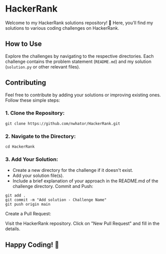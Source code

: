 # HackerRank

Welcome to my HackerRank solutions repository! 🚀 Here, you'll find my solutions to various coding challenges on HackerRank.

## How to Use

Explore the challenges by navigating to the respective directories. Each challenge contains the problem statement (`README.md`) and my solution (`solution.py` or other relevant files).

## Contributing

Feel free to contribute by adding your solutions or improving existing ones. Follow these simple steps:

### 1. Clone the Repository:
   ```
   git clone https://github.com/nwhator/HackerRank.git
   ```

### 2. Navigate to the Directory:

```
cd HackerRank
```

### 3. Add Your Solution:

- Create a new directory for the challenge if it doesn't exist.
- Add your solution file(s).
- Include a brief explanation of your approach in the README.md of the challenge directory.
Commit and Push:

```
git add .
git commit -m "Add solution - Challenge Name"
git push origin main
```
Create a Pull Request:

Visit the HackerRank repository.
Click on "New Pull Request" and fill in the details.
## Happy Coding! 🚀